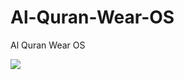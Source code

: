 # Al-Quran-Wear-OS
Al Quran Wear OS

<img src="https://github.com/bachors/Al-Quran-Wear-OS/blob/main/demo.gif"/>
